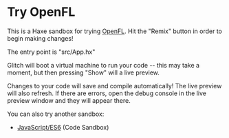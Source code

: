 # Try OpenFL

This is a Haxe sandbox for trying [OpenFL](https://www.openfl.org). Hit the "Remix" button in order to begin making changes!

The entry point is "src/App.hx"

Glitch will boot a virtual machine to run your code -- this may take a moment, but then pressing "Show" will a live preview.

Changes to your code will save and compile automatically! The live preview will also refresh. If there are errors, open the debug console in the live preview window and they will appear there.

You can also try another sandbox:

 * [JavaScript/ES6](https://codesandbox.io/s/github/openfl/openfl-samples-es6/tree/master/sandbox/) (Code Sandbox)